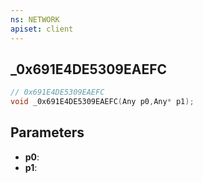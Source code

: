 ```yaml
---
ns: NETWORK
apiset: client
---
```

## _0x691E4DE5309EAEFC

```c
// 0x691E4DE5309EAEFC
void _0x691E4DE5309EAEFC(Any p0,Any* p1);
```


## Parameters
* **p0**:
* **p1**: